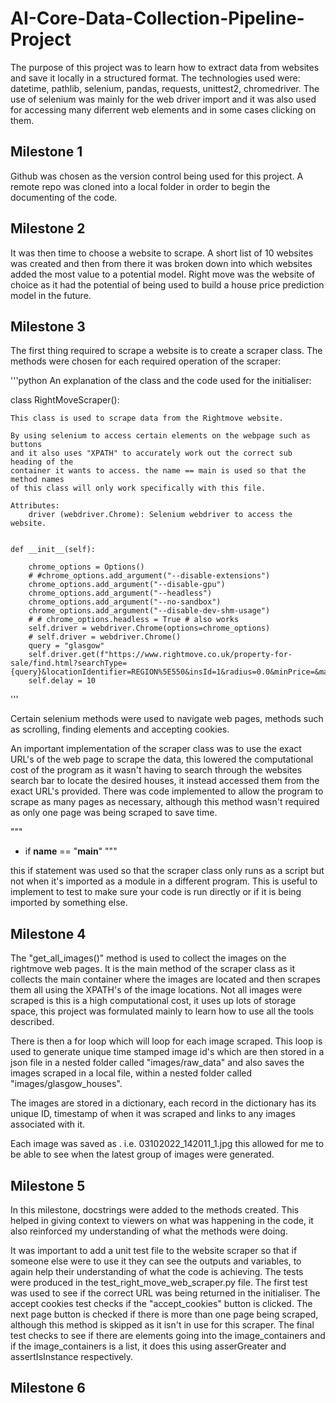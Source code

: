 # AI-Core-Data-Collection-Pipeline-Project

The purpose of this project was to learn how to extract data from websites and save it locally in a structured format. The technologies used were: datetime,
pathlib, selenium, pandas, requests, unittest2, chromedriver. The use of selenium was mainly for the web driver import and it was also used for accessing many diferrent web elements and in some cases clicking on them.

## Milestone 1

Github was chosen as the version control being used for this project. A remote repo was cloned into a local folder in order to begin the documenting of the code.

## Milestone 2

It was then time to choose a website to scrape. A short list of 10 websites was created and then from there it was broken down into which websites added the most value to a potential model. Right move was the website of choice as it had the potential of being used to build a house price prediction model in the future.

## Milestone 3

The first thing required to scrape a website is to create a scraper class. The methods were chosen for each required operation of the scraper:

'''python
An explanation of the class and the code used for the initialiser:

class RightMoveScraper():
    
    This class is used to scrape data from the Rightmove website.

    By using selenium to access certain elements on the webpage such as buttons 
    and it also uses "XPATH" to accurately work out the correct sub heading of the 
    container it wants to access. the name == main is used so that the method names 
    of this class will only work specifically with this file. 

    Attributes:
        driver (webdriver.Chrome): Selenium webdriver to access the website.
    

    def __init__(self):

        chrome_options = Options()
        # #chrome_options.add_argument("--disable-extensions")
        chrome_options.add_argument("--disable-gpu")
        chrome_options.add_argument("--headless")
        chrome_options.add_argument("--no-sandbox")
        chrome_options.add_argument("--disable-dev-shm-usage")
        # # chrome_options.headless = True # also works
        self.driver = webdriver.Chrome(options=chrome_options)
        # self.driver = webdriver.Chrome()
        query = "glasgow"
        self.driver.get(f"https://www.rightmove.co.uk/property-for-sale/find.html?searchType={query}&locationIdentifier=REGION%5E550&insId=1&radius=0.0&minPrice=&maxPrice=&minBedrooms=&maxBedrooms=&displayPropertyType=&maxDaysSinceAdded=&_includeSSTC=on&sortByPriceDescending=&primaryDisplayPropertyType=&secondaryDisplayPropertyType=&oldDisplayPropertyType=&oldPrimaryDisplayPropertyType=&newHome=&auction=false")
        self.delay = 10
'''

Certain selenium methods were used to navigate web pages, methods such as scrolling, finding elements and accepting cookies.

An important implementation of the scraper class was to use the exact URL's of the web page to scrape the data, this lowered the computational cost of the program as it wasn't having to search through the websites search bar to locate the desired houses, it instead accessed them from the exact URL's provided. There was code implemented to allow the program to scrape as many pages as necessary, although this method wasn't required as only one page was being scraped to save time.

"""
- if __name__ == "__main__" 
"""

this if statement was used so that the scraper class only runs as a script but not when it's imported as a module in a different program. This is useful to implement to test to make sure your code is run directly or if it is being imported by something else.

## Milestone 4

The "get_all_images()" method is used to collect the images on the rightmove web pages. It is the main method of the scraper class as it collects the main container where the images are located and then scrapes them all using the XPATH's of the image locations. Not all images were scraped is this is a high computational cost, it uses up lots of storage space, this project was formulated mainly to learn how to use all the tools described.

There is then a for loop which will loop for each image scraped. This loop is used to generate unique time stamped image id's which are then stored in a json file in a nested folder called "images/raw_data" and also saves the images scraped in a local file, within a nested folder called "images/glasgow_houses". 

The images are stored in a dictionary, each record in the dictionary has its unique ID, timestamp of when it was scraped and links to any images associated with it.

Each image was saved as <date>_<time>_<order of image>.<image file extension> i.e. 03102022_142011_1.jpg this allowed for me to be able to see when the latest group of images were generated.

## Milestone 5

In this milestone, docstrings were added to the methods created. This helped in giving context to viewers on what was happening in the code, it also reinforced my understanding of what the methods were doing.

It was important to add a unit test file to the website scraper so that if someone else were to use it they can see the outputs and variables, to again help their understanding of what the code is achieving. The tests were produced in the test_right_move_web_scraper.py file. The first test was used to see if the correct URL was being returned in the initialiser. The accept cookies test checks if the "accept_cookies" button is clicked. The next page button is checked if there is more than one page being scraped, although this method is skipped as it isn't in use for this scraper. The final test checks to see if there are elements going into the image_containers and if the image_containers is a list, it does this using asserGreater and assertIsInstance respectively.

## Milestone 6